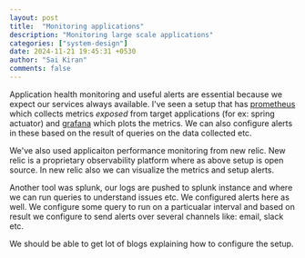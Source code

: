 ```yaml
---
layout: post
title:  "Monitoring applications"
description: "Monitoring large scale applications"
categories: ["system-design"]
date: 2024-11-21 19:45:31 +0530
author: "Sai Kiran"
comments: false
---
```


Application health monitoring and useful alerts are essential because we expect our services always available. I've seen a setup that has [prometheus](https://prometheus.io/) which collects metrics *exposed* from target applications (for ex: spring actuator) and [grafana](https://grafana.com/) which plots the metrics.
We can also configure alerts in these based on the result of queries on the data collected etc.

We've also used applicaiton performance monitoring from new relic. New relic is a proprietary observability platform where as above setup is open source. In new relic also we can visualize the metrics and setup alerts.

Another tool was splunk, our logs are pushed to splunk instance and where we can run queries to understand issues etc. We configured alerts here as well. We configure some query to run on a particualar interval and based on result we configure to send alerts over several channels like: email, slack etc.

We should be able to get lot of blogs explaining how to configure the setup.
